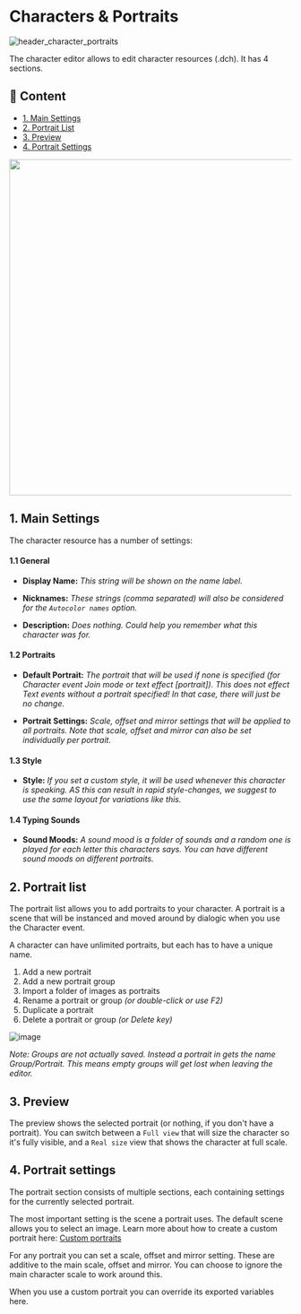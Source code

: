 # Characters & Portraits

![header_character_portraits](/media/headers/character_portraits.png)

The character editor allows to edit character resources (.dch). It has 4 sections.

## 📜 Content
- [1. Main Settings](#1-main-settings)
- [2. Portrait List](#2-portrait-list)
- [3. Preview](#3-preview)
- [4. Portrait Settings](#4-portrait-settings)


<img src="/media/character_editor.png" width="600"/>

## 1. Main Settings

The character resource has a number of settings:

#### 1.1 General

- **Display Name:**
  *This string will be shown on the name label.*

- **Nicknames:**
  *These strings (comma separated) will also be considered for the `Autocolor names` option.*

- **Description:**
  *Does nothing. Could help you remember what this character was for.*

#### 1.2 Portraits

- **Default Portrait:**
  *The portrait that will be used if none is specified (for Character event Join mode or text effect [portrait]). This does not effect Text events without a portrait specified! In that case, there will just be no change.*

- **Portrait Settings:**
  *Scale, offset and mirror settings that will be applied to all portraits. Note that scale, offset and mirror can also be set individually per portrait.*

#### 1.3 Style

- **Style:**
  *If you set a custom style, it will be used whenever this character is speaking. AS this can result in rapid style-changes, we suggest to use the same layout for variations like this.*

#### 1.4 Typing Sounds

- **Sound Moods:**
  *A sound mood is a folder of sounds and a random one is played for each letter this characters says. You can have different sound moods on different portraits.*

## 2. Portrait list

The portrait list allows you to add portraits to your character. A portrait is a scene that will be instanced and moved around by dialogic when you use the Character event.

A character can have unlimited portraits, but each has to have a unique name.

1. Add a new portrait
2. Add a new portrait group
3. Import a folder of images as portraits
4. Rename a portrait or group *(or double-click or use F2)*
5. Duplicate a portrait
6. Delete a portrait or group *(or Delete key)*

![image](/media/portrait_list_buttons.png)

*Note: Groups are not actually saved. Instead a portrait in gets the name Group/Portrait. This means empty groups will get lost when leaving the editor.*

## 3. Preview

The preview shows the selected portrait (or nothing, if you don't have a portrait). You can switch between a `Full view` that will size the character so it's fully visible, and a `Real size` view that shows the character at full scale.

## 4. Portrait settings

The portrait section consists of multiple sections, each containing settings for the currently selected portrait.

The most important setting is the scene a portrait uses. The default scene allows you to select an image. Learn more about how to create a custom portrait here: [Custom portraits](/documentation/custom-portraits)

For any portrait you can set a scale, offset and mirror setting. These are additive to the main scale, offset and mirror. You can choose to ignore the main character scale to work around this.

When you use a custom portrait you can override its exported variables here.
